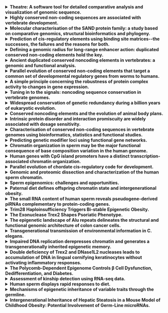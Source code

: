 <details>
  <summary><strong>Theatre: A software tool for detailed comparative analysis and visualization of  genomic sequence.</strong></summary>

  **Autores:** Edwards YJ, Carver TJ, Vavouri T, Frith M, Bishop MJ, Elgar G  
  **PMID:** [No disponible](No disponible)

  **Resumen:**  
  Theatre is a web-based computing system designed for the comparative analysis of  genomic sequences, especially with respect to motifs likely to be involved in the  regulation of gene expression. Theatre is an interface to commonly used sequence  analysis tools and biological sequence databases to determine or predict the  positions of coding regions, repetitive sequences and transcription factor  binding sites in families of DNA sequences. The information is displayed in a  manner that can be easily understood and can reveal patterns that might not  otherwise have been noticed. In addition to web-based output, Theatre can produce  publication quality colour hardcopies showing predicted features in aligned  genomic sequences. A case study using the p53 promoter region of four mammalian  species and two fish species is described. Unlike the mammalian sequences the  promoter regions in fish have not been previously predicted or characterized and  we report the differences in the p53 promoter region of four mammals and that  predicted for two fish species. Theatre can be accessed at  http://www.hgmp.mrc.ac.uk/Registered/Webapp/theatre/.

</details>
<details>
  <summary><strong>Highly conserved non-coding sequences are associated with vertebrate development.</strong></summary>

  **Autores:** Woolfe A, Goodson M, Goode DK, Snell P, McEwen GK, Vavouri T, Smith SF, North P, Callaway H, Kelly K, Walter K, Abnizova I, Gilks W, Edwards YJ, Cooke JE, Elgar G  
  **PMID:** [No disponible](No disponible)

  **Resumen:**  
  In addition to protein coding sequence, the human genome contains a significant  amount of regulatory DNA, the identification of which is proving somewhat  recalcitrant to both in silico and functional methods. An approach that has been  used with some success is comparative sequence analysis, whereby equivalent  genomic regions from different organisms are compared in order to identify both  similarities and differences. In general, similarities in sequence between highly  divergent organisms imply functional constraint. We have used a whole-genome  comparison between humans and the pufferfish, Fugu rubripes, to identify nearly  1,400 highly conserved non-coding sequences. Given the evolutionary divergence  between these species, it is likely that these sequences are found in, and  furthermore are essential to, all vertebrates. Most, and possibly all, of these  sequences are located in and around genes that act as developmental regulators.  Some of these sequences are over 90% identical across more than 500 bases, being  more highly conserved than coding sequence between these two species. Despite  this, we cannot find any similar sequences in invertebrate genomes. In order to  begin to functionally test this set of sequences, we have used a rapid in vivo  assay system using zebrafish embryos that allows tissue-specific enhancer  activity to be identified. Functional data is presented for highly conserved  non-coding sequences associated with four unrelated developmental regulators  (SOX21, PAX6, HLXB9, and SHH), in order to demonstrate the suitability of this  screen to a wide range of genes and expression patterns. Of 25 sequence elements  tested around these four genes, 23 show significant enhancer activity in one or  more tissues. We have identified a set of non-coding sequences that are highly  conserved throughout vertebrates. They are found in clusters across the human  genome, principally around genes that are implicated in the regulation of  development, including many transcription factors. These highly conserved  non-coding sequences are likely to form part of the genomic circuitry that  uniquely defines vertebrate development.

</details>
<details>
  <summary><strong>Molecular characterisation of the SAND protein family: a study based on  comparative genomics, structural bioinformatics and phylogeny.</strong></summary>

  **Autores:** Cottage A, Mullan L, Portela MB, Hellen E, Carver T, Patel S, Vavouri T, Elgar G, Edwards YJ  
  **PMID:** [No disponible](No disponible)

  **Resumen:**  
  The activities of vertebrate lysosomes are critical to many essential cellular  processes. The yeast vacuole is analogous to the mammalian lysosome and is used  as a tool to gain insights into vesicle mediated vacuolar/lysosome transport. The  protein SAND, which does not contain a SAND domain (PFAM accession number  PF01342), has recently been shown to function at the tethering/docking stage of  vacuole fusion as a critical component of the vacuole SNARE complex. In this  publication we have identified SAND in diverse eukaryotes, from single celled  organisms such as the yeasts to complex multi-cellular chordates such as mammals.  We have demonstrated subfamily divisions in the SAND proteins and show that in  vertebrates, a duplication event gave rise to two SAND sequences. This  duplication appears to have occurred during early vertebrate evolution and  conceivably with the evolution of lysosomes. Using bioinformatics we predict a  secondary structure, solvent accessibility profile and protein fold for the SAND  proteins and determine conserved sequence motifs, present in all SAND proteins  and those that are specific to subsets. A comprehensive evaluation of yeast and  human functional studies in conjunction with our in silico analysis has  identified potential roles for some of these motifs.

</details>
<details>
  <summary><strong>Prediction of cis-regulatory elements using binding site matrices--the successes,  the failures and the reasons for both.</strong></summary>

  **Autores:** Vavouri T, Elgar G  
  **PMID:** [No disponible](No disponible)

  **Resumen:**  
  Protein-DNA interactions control many aspects of animal development and cellular  responses to the environment. Although profiling of individual transcription  factor binding sites is not a reliable guide for predicting the position of  cis-regulatory elements in large genomes, modelling the evolution and the  organization of regulatory elements has provided enough information to make some  successful predictions. For vertebrate genomes, the field is limited by the lack  of sufficient experimental data upon which to build reliable models. Nonetheless,  a combination of experimental, computational and comparative data is likely to  reveal aspects of complex regulatory networks in vertebrates, just as it has  already done for simple eukaryotic genomes.

</details>
<details>
  <summary><strong>Defining a genomic radius for long-range enhancer action: duplicated conserved  non-coding elements hold the key.</strong></summary>

  **Autores:** Vavouri T, McEwen GK, Woolfe A, Gilks WR, Elgar G  
  **PMID:** [No disponible](No disponible)

  **Resumen:**  
  Many conserved non-coding elements (CNEs) in vertebrate genomes have been shown  to function as tissue-specific enhancers. However, the target genes of most CNEs  are unknown. Here we show that the target genes of duplicated CNEs can be  predicted by considering their neighbouring paralogous genes. This enables us to  provide the first systematic estimate of the genomic range for distal  cis-regulatory interactions in the human genome: half of CNEs are >250 kb away  from their associated gene.

</details>
<details>
  <summary><strong>Ancient duplicated conserved noncoding elements in vertebrates: a genomic and  functional analysis.</strong></summary>

  **Autores:** McEwen GK, Woolfe A, Goode D, Vavouri T, Callaway H, Elgar G  
  **PMID:** [No disponible](No disponible)

  **Resumen:**  
  Fish-mammal genomic comparisons have proved powerful in identifying conserved  noncoding elements likely to be cis-regulatory in nature, and the majority of  those tested in vivo have been shown to act as tissue-specific enhancers  associated with genes involved in transcriptional regulation of development.  Although most of these elements share little sequence identity to each other, a  small number are remarkably similar and appear to be the product of duplication  events. Here, we searched for duplicated conserved noncoding elements in the  human genome, using comparisons with Fugu to select putative cis-regulatory  sequences. We identified 124 families of duplicated elements, each containing  between two and five members, that are highly conserved within and between  vertebrate genomes. In 74% of cases, we were able to assign a specific set of  paralogous genes with annotation relating to transcriptional regulation and/or  development to each family, thus removing much of the ambiguity in identifying  associated genes. We find that duplicate elements have the potential to  up-regulate reporter gene expression in a tissue-specific manner and that  expression domains often overlap, but are not necessarily identical, between  family members. Over two thirds of the families are conserved in duplicate in  fish and appear to predate the large-scale duplication events thought to have  occurred at the origin of vertebrates. We propose a model whereby gene  duplication and the evolution of cis-regulatory elements can be considered in the  context of increased morphological diversity and the emergence of the modern  vertebrate body plan.

</details>
<details>
  <summary><strong>Parallel evolution of conserved non-coding elements that target a common set of  developmental regulatory genes from worms to humans.</strong></summary>

  **Autores:** Vavouri T, Walter K, Gilks WR, Lehner B, Elgar G  
  **PMID:** [No disponible](No disponible)

  **Resumen:**  
  BACKGROUND: The human genome contains thousands of non-coding sequences that are  often more conserved between vertebrate species than protein-coding exons. These  highly conserved non-coding elements (CNEs) are associated with genes that  coordinate development, and have been proposed to act as transcriptional  enhancers. Despite their extreme sequence conservation in vertebrates, sequences  homologous to CNEs have not been identified in invertebrates. RESULTS: Here we  report that nematode genomes contain an alternative set of CNEs that share  sequence characteristics, but not identity, with their vertebrate counterparts.  CNEs thus represent a very unusual class of sequences that are extremely  conserved within specific animal lineages yet are highly divergent between  lineages. Nematode CNEs are also associated with developmental regulatory genes,  and include well-characterized enhancers and transcription factor binding sites,  supporting the proposed function of CNEs as cis-regulatory elements. Most  remarkably, 40 of 156 human CNE-associated genes with invertebrate orthologs are  also associated with CNEs in both worms and flies. CONCLUSION: A core set of  genes that regulate development is associated with CNEs across three animal  groups (worms, flies and vertebrates). We propose that these CNEs reflect the  parallel evolution of alternative enhancers for a common set of developmental  regulatory genes in different animal groups. This 're-wiring' of gene regulatory  networks containing key developmental coordinators was probably a driving force  during the evolution of animal body plans. CNEs may, therefore, represent the  genomic traces of these 'hard-wired' core gene regulatory networks that specify  the development of each alternative animal body plan.

</details>
<details>
  <summary><strong>A simple principle concerning the robustness of protein complex activity to  changes in gene expression.</strong></summary>

  **Autores:** Semple JI, Vavouri T, Lehner B  
  **PMID:** [No disponible](No disponible)

  **Resumen:**  
  BACKGROUND: The functions of a eukaryotic cell are largely performed by  multi-subunit protein complexes that act as molecular machines or information  processing modules in cellular networks. An important problem in systems biology  is to understand how, in general, these molecular machines respond to  perturbations. RESULTS: In yeast, genes that inhibit growth when their expression  is reduced are strongly enriched amongst the subunits of multi-subunit protein  complexes. This applies to both the core and peripheral subunits of protein  complexes, and the subunits of each complex normally have the same  loss-of-function phenotypes. In contrast, genes that inhibit growth when their  expression is increased are not enriched amongst the core or peripheral subunits  of protein complexes, and the behaviour of one subunit of a complex is not  predictive for the other subunits with respect to over-expression phenotypes.  CONCLUSION: We propose the principle that the overall activity of a protein  complex is in general robust to an increase, but not to a decrease in the  expression of its subunits. This means that whereas phenotypes resulting from a  decrease in gene expression can be predicted because they cluster on networks of  protein complexes, over-expression phenotypes cannot be predicted in this way. We  discuss the implications of these findings for understanding how cells are  regulated, how they evolve, and how genetic perturbations connect to disease in  humans.

</details>
<details>
  <summary><strong>Tuning in to the signals: noncoding sequence conservation in vertebrate genomes.</strong></summary>

  **Autores:** Elgar G, Vavouri T  
  **PMID:** [No disponible](No disponible)

  **Resumen:**  
  Aligning and comparing genomic sequences enables the identification of conserved  sequence signatures and can enrich for coding and noncoding functional regions.  In vertebrates, the comparison of human and rodent genomes and the comparison of  evolutionarily distant genomes, such as human and pufferfish, have identified  specific sets of 'ultraconserved' sequence elements associated with the control  of early development. However, is this just the tip of a 'conservation iceberg'  or do these sequences represent a specific class of regulatory element? Studies  on the zebrafish phox2b gene region and the ENCODE project suggest that many  regulatory elements are not highly conserved, posing intriguing questions about  the relationship between noncoding sequence conservation and function and the  evolution of regulatory sequences.

</details>
<details>
  <summary><strong>Widespread conservation of genetic redundancy during a billion years of  eukaryotic evolution.</strong></summary>

  **Autores:** Vavouri T, Semple JI, Lehner B  
  **PMID:** [No disponible](No disponible)

  **Resumen:**  
  Genetic redundancy means that two genes can perform the same function. Using a  comprehensive phylogenetic analysis, we show here in both Saccharomyces  cerevisiae and Caenorhabditis elegans that genetic redundancy is not just a  transient consequence of gene duplication, but is often an evolutionary stable  state. In multiple examples, genes have retained redundant functions since the  divergence of the animal, plant and fungi kingdoms over a billion years ago. The  stable conservation of genetic redundancy contrasts with the more rapid evolution  of genetic interactions between unrelated genes and can be explained by  theoretical models including a 'piggyback' mechanism in which overlapping  redundant functions are co-selected with nonredundant ones.

</details>
<details>
  <summary><strong>Conserved noncoding elements and the evolution of animal body plans.</strong></summary>

  **Autores:** Vavouri T, Lehner B  
  **PMID:** [No disponible](No disponible)

  **Resumen:**  
  The genomes of vertebrates, flies, and nematodes contain highly conserved  noncoding elements (CNEs). CNEs cluster around genes that regulate development,  and where tested, they can act as transcriptional enhancers. Within an animal  group CNEs are the most conserved sequences but between groups they are normally  diverged beyond recognition. Alternative CNEs are, however, associated with an  overlapping set of genes that control development in all animals. Here, we  discuss the evidence that CNEs are part of the core gene regulatory networks  (GRNs) that specify alternative animal body plans. The major animal groups arose  >550 million years ago. We propose that the cis-regulatory inputs identified by  CNEs arose during the "re-wiring" of regulatory interactions that occurred during  early animal evolution. Consequently, different animal groups, with different  core GRNs, contain alternative sets of CNEs. Due to the subsequent stability of  animal body plans, these core regulatory sequences have been evolving in parallel  under strong purifying selection in different animal groups.

</details>
<details>
  <summary><strong>Intrinsic protein disorder and interaction promiscuity are widely associated with  dosage sensitivity.</strong></summary>

  **Autores:** Vavouri T, Semple JI, Garcia-Verdugo R, Lehner B  
  **PMID:** [No disponible](No disponible)

  **Resumen:**  
  Why are genes harmful when they are overexpressed? By testing possible causes of  overexpression phenotypes in yeast, we identify intrinsic protein disorder as an  important determinant of dosage sensitivity. Disordered regions are prone to make  promiscuous molecular interactions when their concentration is increased, and we  demonstrate that this is the likely cause of pathology when genes are  overexpressed. We validate our findings in two animals, Drosophila melanogaster  and Caenorhabditis elegans. In mice and humans the same properties are strongly  associated with dosage-sensitive oncogenes, such that mass-action-driven  molecular interactions may be a frequent cause of cancer. Dosage-sensitive genes  are tightly regulated at the transcriptional, RNA, and protein levels, which may  serve to prevent harmful increases in protein concentration under physiological  conditions. Mass-action-driven interaction promiscuity is a single theoretical  framework that can be used to understand, predict, and possibly treat the effects  of increased gene expression in evolution and disease.

</details>
<details>
  <summary><strong>Characterisation of conserved non-coding sequences in vertebrate genomes using  bioinformatics, statistics and functional studies.</strong></summary>

  **Autores:** Edwards YJ, Walter K, McEwen G, Vavouri T, Kelly KA, Abnizova I, Woolfe A, Goode DK, Goodson M, North P, Snell P, Callaway H, Smith SF, Gilks WR, Cooke JE, Elgar G  
  **PMID:** [No disponible](No disponible)

  **Resumen:**  
  We recently identified approximately 1400 conserved non-coding elements (CNEs)  shared by the genomes of fugu (Takifugu rubripes) and human that appear to be  associated with developmental regulation in vertebrates [Woolfe, A., Goodson, M.,  Goode, D.K., Snell, P., McEwen, G.K., Vavouri, T., Smith, S.F., North, P.,  Callaway, H., Kelly, K., Walter, K., Abnizova, I., Gilks, W., Edwards, Y.J.K.,  Cooke, J.E., Elgar, G., 2005. Highly conserved non-coding sequences are  associated with vertebrate development. PLoS Biol. 3 (1), e7]. This study  encompassed a multi-disciplinary approach using bioinformatics, statistical  methods and functional assays to identify and characterise the CNEs. Using an in  vivo enhancer assay, over 90% of tested CNEs up-regulate tissue-specific GFP  expression. Here we review our group's research in the field of characterising  non-coding sequences conserved in vertebrates. We take this opportunity to  discuss our research in progress and present some results of new and additional  analyses. These include a phylogenomics analysis of CNEs, sequence conservation  patterns in vertebrate CNEs and the distribution of human SNPs in the CNEs. We  highlight the usefulness of the CNE dataset to help correlate genetic variation  in health and disease. We also discuss the functional analysis using the enhancer  assay and the enrichment of predicted transcription factor binding sites for two  CNEs. Public access to the CNEs plus annotation is now possible and is described.  The content of this review was presented by Dr. Y.J.K. Edwards at the TODAI  International Symposium on Functional Genomics of the Pufferfish, Tokyo, Japan,  3-6 November 2004.

</details>
<details>
  <summary><strong>Predicting genetic modifier loci using functional gene networks.</strong></summary>

  **Autores:** Lee I, Lehner B, Vavouri T, Shin J, Fraser AG, Marcotte EM  
  **PMID:** [No disponible](No disponible)

  **Resumen:**  
  Most phenotypes are genetically complex, with contributions from mutations in  many different genes. Mutations in more than one gene can combine synergistically  to cause phenotypic change, and systematic studies in model organisms show that  these genetic interactions are pervasive. However, in human association studies  such nonadditive genetic interactions are very difficult to identify because of a  lack of statistical power--simply put, the number of potential interactions is  too vast. One approach to resolve this is to predict candidate modifier  interactions between loci, and then to specifically test these for associations  with the phenotype. Here, we describe a general method for predicting genetic  interactions based on the use of integrated functional gene networks. We show  that in both Saccharomyces cerevisiae and Caenorhabditis elegans a single  high-coverage, high-quality functional network can successfully predict genetic  modifiers for the majority of genes. For C. elegans we also describe the  construction of a new, improved, and expanded functional network, WormNet 2.  Using this network we demonstrate how it is possible to rapidly expand the number  of modifier loci known for a gene, predicting and validating new genetic  interactions for each of three signal transduction genes. We propose that this  approach, termed network-guided modifier screening, provides a general strategy  for predicting genetic interactions. This work thus suggests that a high-quality  integrated human gene network will provide a powerful resource for modifier locus  discovery in many different diseases.

</details>
<details>
  <summary><strong>Chromatin organization in sperm may be the major functional consequence of base  composition variation in the human genome.</strong></summary>

  **Autores:** Vavouri T, Lehner B  
  **PMID:** [No disponible](No disponible)

  **Resumen:**  
  Chromatin in sperm is different from that in other cells, with most of the genome  packaged by protamines not nucleosomes. Nucleosomes are, however, retained at  some genomic sites, where they have the potential to transmit paternal epigenetic  information. It is not understood how this retention is specified. Here we show  that base composition is the major determinant of nucleosome retention in human  sperm, predicting retention very well in both genic and non-genic regions of the  genome. The retention of nucleosomes at GC-rich sequences with high intrinsic  nucleosome affinity accounts for the previously reported retention at  transcription start sites and at genes that regulate development. It also means  that nucleosomes are retained at the start sites of most housekeeping genes. We  also report a striking link between the retention of nucleosomes in sperm and the  establishment of DNA methylation-free regions in the early embryo. Taken  together, this suggests that paternal nucleosome transmission may facilitate  robust gene regulation in the early embryo. We propose that chromatin  organization in the male germline, rather than in somatic cells, is the major  functional consequence of fine-scale base composition variation in the human  genome. The selective pressure driving base composition evolution in mammals  could, therefore, be the need to transmit paternal epigenetic information to the  zygote.

</details>
<details>
  <summary><strong>Human genes with CpG island promoters have a distinct transcription-associated  chromatin organization.</strong></summary>

  **Autores:** Vavouri T, Lehner B  
  **PMID:** [No disponible](No disponible)

  **Resumen:**  
  BACKGROUND: More than 50% of human genes initiate transcription from CpG  dinucleotide-rich regions referred to as CpG islands. These genes show  differences in their patterns of transcription initiation, and have been reported  to have higher levels of some activation-associated chromatin modifications.  RESULTS: Here we report that genes with CpG island promoters have a  characteristic transcription-associated chromatin organization. This signature  includes high levels of the transcription elongation-associated histone  modifications H4K20me1, H2BK5me1 and H3K79me1/2/3 in the 5' end of the gene,  depletion of the activation marks H2AK5ac, H3K14ac and H3K23ac immediately  downstream of the transcription start site (TSS), and characteristic epigenetic  asymmetries around the TSS. The chromosome organization factor CTCF may be bound  upstream of RNA polymerase in most active CpG island promoters, and an unstable  nucleosome at the TSS may be specifically marked by H4K20me3, the first example  of such a modification. H3K36 monomethylation is only detected as enriched in the  bodies of active genes that have CpG island promoters. Finally, as expression  levels increase, peak modification levels of the histone methylations H3K9me1,  H3K4me1, H3K4me2 and H3K27me1 shift further away from the TSS into the gene body.  CONCLUSIONS: These results suggest that active genes with CpG island promoters  have a distinct step-like series of modified nucleosomes after the TSS. The  identity, positioning, shape and relative ordering of transcription-associated  histone modifications differ between genes with and without CpG island promoters.  This supports a model where chromatin organization reflects not only  transcription activity but also the type of promoter in which transcription  initiates.

</details>
<details>
  <summary><strong>Parallel evolution of chordate cis-regulatory code for development.</strong></summary>

  **Autores:** Doglio L, Goode DK, Pelleri MC, Pauls S, Frabetti F, Shimeld SM, Vavouri T, Elgar G  
  **PMID:** [No disponible](No disponible)

  **Resumen:**  
  Urochordates are the closest relatives of vertebrates and at the larval stage,  possess a characteristic bilateral chordate body plan. In vertebrates, the genes  that orchestrate embryonic patterning are in part regulated by highly conserved  non-coding elements (CNEs), yet these elements have not been identified in  urochordate genomes. Consequently the evolution of the cis-regulatory code for  urochordate development remains largely uncharacterised. Here, we use genome-wide  comparisons between C. intestinalis and C. savignyi to identify putative  urochordate cis-regulatory sequences. Ciona conserved non-coding elements  (ciCNEs) are associated with largely the same key regulatory genes as vertebrate  CNEs. Furthermore, some of the tested ciCNEs are able to activate reporter gene  expression in both zebrafish and Ciona embryos, in a pattern that at least  partially overlaps that of the gene they associate with, despite the absence of  sequence identity. We also show that the ability of a ciCNE to up-regulate gene  expression in vertebrate embryos can in some cases be localised to short  sub-sequences, suggesting that functional cross-talk may be defined by small  regions of ancestral regulatory logic, although functional sub-sequences may also  be dispersed across the whole element. We conclude that the structure and  organisation of cis-regulatory modules is very different between vertebrates and  urochordates, reflecting their separate evolutionary histories. However,  functional cross-talk still exists because the same repertoire of transcription  factors has likely guided their parallel evolution, exploiting similar sets of  binding sites but in different combinations.

</details>
<details>
  <summary><strong>Genomic and proteomic dissection and characterization of the human sperm  chromatin.</strong></summary>

  **Autores:** Castillo J, Amaral A, Azpiazu R, Vavouri T, Estanyol JM, Ballescà JL, Oliva R  
  **PMID:** [No disponible](No disponible)

  **Resumen:**  
  The mammalian spermatozoon has a unique chromatin structure where the majority of  DNA is packaged by protamines, while a small fraction (∼8%) remains associated  with nucleosomes. However, the chromatin affinity and repertoire of the  additional proteins constituting the different sperm chromatin fractions have not  yet been explored. To address this we have carried out a genomic and proteomic  characterization of human sperm samples subjected to chromatin fractionation  using either 0.65 M NaCl extraction followed by EcoRI/BamHI DNA restriction  enzyme digestion, or micrococcal nuclease digestion. DNA fractions corresponding  to the nucleosome-packaged DNA were sequenced, confirming an appropriate  dissection of the sperm chromatin. In addition we detected and sequenced a  subnucleosomal particle. Although both fractions were highly enriched at gene  promoters, some sequences were found to be exclusively associated with one of  those. The results of the proteomic analyses demonstrate that there are two  distinct sets of sperm proteins which differ in chromatin affinity. Histone  variants, transcription factors, chromatin-associated and modifying proteins  involved in regulatory roles were identified as weakly attached to the sperm DNA,  whereas proteins with structural roles were identified in the condensed fraction.  Many factors, such as the histone lysine demethylase PHF8 identified for the  first time in the human sperm cell in this study, were identified exclusively in  soluble fraction. Our results provide additional support to the possibility that  all of these factors may constitute additional layers of sperm epigenetic  information or have structural or regulatory roles transmitted by the sperm cell  to the oocyte at fertilization.

</details>
<details>
  <summary><strong>Sperm epigenomics: challenges and opportunities.</strong></summary>

  **Autores:** Casas E, Vavouri T  
  **PMID:** [No disponible](No disponible)

  **Resumen:**  
  Sperm is a highly differentiated cell type whose function is to deliver a haploid  genome to the oocyte. The sperm "epigenomes" were traditionally considered to be  insignificant - the sperm is transcriptionally inactive, its genome is packaged  in sperm-specific protamine toroids instead of nucleosomes, and its DNA  methylation profile is erased immediately post-fertilization. Yet, in recent  years there has been an increase in the number of reported cases of apparent  epigenetic inheritance through the male germline, suggesting that the sperm  epigenome may transmit information between generations. At the same time,  technical advances have made the genome-wide profiling of different layers of the  sperm epigenome feasible. As a result, a large number of datasets have been  recently generated and analyzed with the aim to better understand what  non-genetic material is contained within the sperm and whether it has any  function post-fertilization. Here, we provide an overview of the current  knowledge of the sperm epigenomes as well as the challenges in analysing them and  the opportunities in understanding the potential non-genetic carriers of  information in sperm.

</details>
<details>
  <summary><strong>Paternal diet defines offspring chromatin state and intergenerational obesity.</strong></summary>

  **Autores:** Öst A, Lempradl A, Casas E, Weigert M, Tiko T, Deniz M, Pantano L, Boenisch U, Itskov PM, Stoeckius M, Ruf M, Rajewsky N, Reuter G, Iovino N, Ribeiro C, Alenius M, Heyne S, Vavouri T, Pospisilik JA  
  **PMID:** [No disponible](No disponible)

  **Resumen:**  
  The global rise in obesity has revitalized a search for genetic and epigenetic  factors underlying the disease. We present a Drosophila model of  paternal-diet-induced intergenerational metabolic reprogramming (IGMR) and  identify genes required for its encoding in offspring. Intriguingly, we find that  as little as 2 days of dietary intervention in fathers elicits obesity in  offspring. Paternal sugar acts as a physiological suppressor of variegation,  desilencing chromatin-state-defined domains in both mature sperm and in offspring  embryos. We identify requirements for H3K9/K27me3-dependent reprogramming of  metabolic genes in two distinct germline and zygotic windows. Critically, we find  evidence that a similar system may regulate obesity susceptibility and phenotype  variation in mice and humans. The findings provide insight into the mechanisms  underlying intergenerational metabolic reprogramming and carry profound  implications for our understanding of phenotypic variation and evolution.

</details>
<details>
  <summary><strong>The small RNA content of human sperm reveals pseudogene-derived piRNAs  complementary to protein-coding genes.</strong></summary>

  **Autores:** Pantano L, Jodar M, Bak M, Ballescà JL, Tommerup N, Oliva R, Vavouri T  
  **PMID:** [No disponible](No disponible)

  **Resumen:**  
  At the end of mammalian sperm development, sperm cells expel most of their  cytoplasm and dispose of the majority of their RNA. Yet, hundreds of RNA  molecules remain in mature sperm. The biological significance of the vast  majority of these molecules is unclear. To better understand the processes that  generate sperm small RNAs and what roles they may have, we sequenced and  characterized the small RNA content of sperm samples from two human fertile  individuals. We detected 182 microRNAs, some of which are highly abundant. The  most abundant microRNA in sperm is miR-1246 with predicted targets among  sperm-specific genes. The most abundant class of small noncoding RNAs in sperm  are PIWI-interacting RNAs (piRNAs). Surprisingly, we found that human sperm cells  contain piRNAs processed from pseudogenes. Clusters of piRNAs from human testes  contain pseudogenes transcribed in the antisense strand and processed into small  RNAs. Several human protein-coding genes contain antisense predicted targets of  pseudogene-derived piRNAs in the male germline and these piRNAs are still found  in mature sperm. Our study provides the most extensive data set and annotation of  human sperm small RNAs to date and is a resource for further functional studies  on the roles of sperm small RNAs. In addition, we propose that some of the  pseudogene-derived human piRNAs may regulate expression of their parent gene in  the male germline.

</details>
<details>
  <summary><strong>Trim28 Haploinsufficiency Triggers Bi-stable Epigenetic Obesity.</strong></summary>

  **Autores:** Dalgaard K, Landgraf K, Heyne S, Lempradl A, Longinotto J, Gossens K, Ruf M, Orthofer M, Strogantsev R, Selvaraj M, Lu TT, Casas E, Teperino R, Surani MA, Zvetkova I, Rimmington D, Tung YC, Lam B, Larder R, Yeo GS, O'Rahilly S, Vavouri T, Whitelaw E, Penninger JM, Jenuwein T, Cheung CL, Ferguson-Smith AC, Coll AP, Körner A, Pospisilik JA  
  **PMID:** [No disponible](No disponible)

  **Resumen:**  
  More than one-half billion people are obese, and despite progress in genetic  research, much of the heritability of obesity remains enigmatic. Here, we  identify a Trim28-dependent network capable of triggering obesity in a  non-Mendelian, "on/off" manner. Trim28(+/D9) mutant mice exhibit a bi-modal  body-weight distribution, with isogenic animals randomly emerging as either  normal or obese and few intermediates. We find that the obese-"on" state is  characterized by reduced expression of an imprinted gene network including Nnat,  Peg3, Cdkn1c, and Plagl1 and that independent targeting of these alleles  recapitulates the stochastic bi-stable disease phenotype. Adipose tissue  transcriptome analyses in children indicate that humans too cluster into distinct  sub-populations, stratifying according to Trim28 expression, transcriptome  organization, and obesity-associated imprinted gene dysregulation. These data  provide evidence of discrete polyphenism in mouse and man and thus carry  important implications for complex trait genetics, evolution, and medicine.

</details>
<details>
  <summary><strong>The Exonuclease Trex2 Shapes Psoriatic Phenotype.</strong></summary>

  **Autores:** Manils J, Casas E, Viña-Vilaseca A, López-Cano M, Díez-Villanueva A, Gómez D, Marruecos L, Ferran M, Benito C, Perrino FW, Vavouri T, de Anta JM, Ciruela F, Soler C  
  **PMID:** [No disponible](No disponible)

  **Resumen:**  
  Trex2 is a keratinocyte-specific 3'-deoxyribonuclease that participates in the  maintenance of skin homeostasis after DNA damage. Here, we show that this  exonuclease is strongly upregulated in human psoriasis, a hyperproliferative and  inflammatory skin disease. Similarly, the imiquimod (IMQ)- and Il23-induced mouse  psoriasis was associated with a substantial upregulation of Trex2, which was  recruited into fragmented chromatin in keratinocytes that were undergoing  impaired proliferation, differentiation, and cell death, indicating an important  role in DNA processing. Using Trex2 knockout mice, we have found that Trex2  deficiency attenuated IMQ-induced psoriasis-like skin inflammation and enhanced  IMQ-induced parakeratosis. Also, Il23-induced ear swelling was diminished in  Trex2 knockout mice in comparison with wild-type (wt) mice. Transcriptome  analysis identified multiple genes that were deregulated by Trex2 loss after  treatment with IMQ. Specifically, immune response genes and pathways normally  associated with inflammation were downregulated, whereas those related to skin  differentiation and chromatin biology showed increased expression. Interestingly,  Trex2 deficiency led to decreased IMQ-induced keratinocyte death via both cell  autonomous and noncell autonomous mechanisms. Hence, our data indicate that Trex2  acts as a critical factor in the pathogenesis of psoriasis by promoting  keratinocyte apoptosis and enucleation and thereby influencing skin immune  responses.

</details>
<details>
  <summary><strong>The epigenetic landscape of Alu repeats delineates the structural and functional  genomic architecture of colon cancer cells.</strong></summary>

  **Autores:** Jordà M, Díez-Villanueva A, Mallona I, Martín B, Lois S, Barrera V, Esteller M, Vavouri T, Peinado MA  
  **PMID:** [No disponible](No disponible)

  **Resumen:**  
  Cancer cells exhibit multiple epigenetic changes with prominent local DNA  hypermethylation and widespread hypomethylation affecting large chromosomal  domains. Epigenome studies often disregard the study of repeat elements owing to  technical complexity and their undefined role in genome regulation. We have  developed NSUMA (Next-generation Sequencing of UnMethylated Alu), a  cost-effective approach allowing the unambiguous interrogation of DNA methylation  in more than 130,000 individual Alu elements, the most abundant retrotransposon  in the human genome. DNA methylation profiles of Alu repeats have been analyzed  in colon cancers and normal tissues using NSUMA and whole-genome bisulfite  sequencing. Normal cells show a low proportion of unmethylated Alu (1%-4%) that  may increase up to 10-fold in cancer cells. In normal cells, unmethylated Alu  elements tend to locate in the vicinity of functionally rich regions and display  epigenetic features consistent with a direct impact on genome regulation. In  cancer cells, Alu repeats are more resistant to hypomethylation than other  retroelements. Genome segmentation based on high/low rates of Alu hypomethylation  allows the identification of genomic compartments with differential genetic,  epigenetic, and transcriptomic features. Alu hypomethylated regions show low  transcriptional activity, late DNA replication, and its extent is associated with  higher chromosomal instability. Our analysis demonstrates that Alu retroelements  contribute to define the epigenetic landscape of normal and cancer cells and  provides a unique resource on the epigenetic dynamics of a principal, but largely  unexplored, component of the primate genome.

</details>
<details>
  <summary><strong>Transgenerational transmission of environmental information in C. elegans.</strong></summary>

  **Autores:** Klosin A, Casas E, Hidalgo-Carcedo C, Vavouri T, Lehner B  
  **PMID:** [No disponible](No disponible)

  **Resumen:**  
  The environment experienced by an animal can sometimes influence gene expression  for one or a few subsequent generations. Here, we report the observation that a  temperature-induced change in expression from a Caenorhabditis elegans  heterochromatic gene array can endure for at least 14 generations. Inheritance is  primarily in cis with the locus, occurs through both oocytes and sperm, and is  associated with altered trimethylation of histone H3 lysine 9 (H3K9me3) before  the onset of zygotic transcription. Expression profiling reveals that  temperature-induced expression from endogenous repressed repeats can also be  inherited for multiple generations. Long-lasting epigenetic memory of  environmental change is therefore possible in this animal.

</details>
<details>
  <summary><strong>Impaired DNA replication derepresses chromatin and generates a  transgenerationally inherited epigenetic memory.</strong></summary>

  **Autores:** Klosin A, Reis K, Hidalgo-Carcedo C, Casas E, Vavouri T, Lehner B  
  **PMID:** [No disponible](No disponible)

  **Resumen:**  
  Impaired DNA replication is a hallmark of cancer and a cause of genomic  instability. We report that, in addition to causing genetic change, impaired DNA  replication during embryonic development can have major epigenetic consequences  for a genome. In a genome-wide screen, we identified impaired DNA replication as  a cause of increased expression from a repressed transgene in Caenorhabditis  elegans. The acquired expression state behaved as an "epiallele," being inherited  for multiple generations before fully resetting. Derepression was not restricted  to the transgene but was caused by a global reduction in  heterochromatin-associated histone modifications due to the impaired retention of  modified histones on DNA during replication in the early embryo. Impaired DNA  replication during development can therefore globally derepress chromatin,  creating new intergenerationally inherited epigenetic expression states.

</details>
<details>
  <summary><strong>Double deficiency of Trex2 and DNase1L2 nucleases leads to accumulation of DNA in  lingual cornifying keratinocytes without activating inflammatory responses.</strong></summary>

  **Autores:** Manils J, Fischer H, Climent J, Casas E, García-Martínez C, Bas J, Sukseree S, Vavouri T, Ciruela F, de Anta JM, Tschachler E, Eckhart L, Soler C  
  **PMID:** [No disponible](No disponible)

  **Resumen:**  
  The cornification of keratinocytes on the surface of skin and oral epithelia is  associated with the degradation of nuclear DNA. The endonuclease DNase1L2 and the  exonuclease Trex2 are expressed specifically in cornifying keratinocytes.  Deletion of DNase1L2 causes retention of nuclear DNA in the tongue epithelium but  not in the skin. Here we report that lack of Trex2 results in the accumulation of  DNA fragments in the cytoplasm of cornifying lingual keratinocytes and  co-deletion of DNase1L2 and Trex2 causes massive accumulation of DNA fragments  throughout the cornified layers of the tongue epithelium. By contrast,  cornification-associated DNA breakdown was not compromised in the epidermis.  Aberrant retention of DNA in the tongue epithelium was associated neither with  enhanced expression of DNA-driven response genes, such as Ifnb, Irf7 and Cxcl10,  nor with inflammation. Of note, the expression of Tlr9, Aim2 and Tmem173, key DNA  sensor genes, was markedly lower in keratinocytes and keratinocyte-built tissues  than in macrophages and immune tissues, and DNA-driven response genes were not  induced by introduction of DNA in keratinocytes. Altogether, our results indicate  that DNase1L2 and Trex2 cooperate in the breakdown and degradation of DNA during  cornification of lingual keratinocytes and aberrant DNA retention is tolerated in  the oral epithelium.

</details>
<details>
  <summary><strong>The Polycomb-Dependent Epigenome Controls β Cell Dysfunction, Dedifferentiation,  and Diabetes.</strong></summary>

  **Autores:** Lu TT, Heyne S, Dror E, Casas E, Leonhardt L, Boenke T, Yang CH, Sagar, Arrigoni L, Dalgaard K, Teperino R, Enders L, Selvaraj M, Ruf M, Raja SJ, Xie H, Boenisch U, Orkin SH, Lynn FC, Hoffman BG, Grün D, Vavouri T, Lempradl AM, Pospisilik JA  
  **PMID:** [No disponible](No disponible)

  **Resumen:**  
  To date, it remains largely unclear to what extent chromatin machinery  contributes to the susceptibility and progression of complex diseases. Here, we  combine deep epigenome mapping with single-cell transcriptomics to mine for  evidence of chromatin dysregulation in type 2 diabetes. We find two  chromatin-state signatures that track β cell dysfunction in mice and humans:  ectopic activation of bivalent Polycomb-silenced domains and loss of expression  at an epigenomically unique class of lineage-defining genes. β cell-specific  Polycomb (Eed/PRC2) loss of function in mice triggers diabetes-mimicking  transcriptional signatures and highly penetrant, hyperglycemia-independent  dedifferentiation, indicating that PRC2 dysregulation contributes to disease. The  work provides novel resources for exploring β cell transcriptional regulation and  identifies PRC2 as necessary for long-term maintenance of β cell identity.  Importantly, the data suggest a two-hit (chromatin and hyperglycemia) model for  loss of β cell identity in diabetes.

</details>
<details>
  <summary><strong>Assessment of kinship detection using RNA-seq data.</strong></summary>

  **Autores:** Blay N, Casas E, Galván-Femenía I, Graffelman J, de Cid R, Vavouri T  
  **PMID:** [No disponible](No disponible)

  **Resumen:**  
  Analysis of RNA sequencing (RNA-seq) data from related individuals is widely used  in clinical and molecular genetics studies. Prediction of kinship from RNA-seq  data would be useful for confirming the expected relationships in family based  studies and for highlighting samples from related individuals in case-control or  population based studies. Currently, reconstruction of pedigrees is largely based  on SNPs or microsatellites, obtained from genotyping arrays, whole genome  sequencing and whole exome sequencing. Potential problems with using RNA-seq data  for kinship detection are the low proportion of the genome that it covers, the  highly skewed coverage of exons of different genes depending on expression level  and allele-specific expression. In this study we assess the use of RNA-seq data  to detect kinship between individuals, through pairwise identity by descent (IBD)  estimates. First, we obtained high quality SNPs after successive filters to  minimize the effects due to allelic imbalance as well as errors in sequencing,  mapping and genotyping. Then, we used these SNPs to calculate pairwise IBD  estimates. By analysing both real and simulated RNA-seq data we show that it is  possible to identify up to second degree relationships using RNA-seq data of even  low to moderate sequencing depth.

</details>
<details>
  <summary><strong>Human sperm displays rapid responses to diet.</strong></summary>

  **Autores:** Nätt D, Kugelberg U, Casas E, Nedstrand E, Zalavary S, Henriksson P, Nijm C, Jäderquist J, Sandborg J, Flinke E, Ramesh R, Örkenby L, Appelkvist F, Lingg T, Guzzi N, Bellodi C, Löf M, Vavouri T, Öst A  
  **PMID:** [No disponible](No disponible)

  **Resumen:**  
  The global rise in obesity and steady decline in sperm quality are two alarming  trends that have emerged during recent decades. In parallel, evidence from model  organisms shows that paternal diet can affect offspring metabolic health in a  process involving sperm tRNA-derived small RNA (tsRNA). Here, we report that  human sperm are acutely sensitive to nutrient flux, both in terms of sperm  motility and changes in sperm tsRNA. Over the course of a 2-week diet  intervention, in which we first introduced a healthy diet followed by a diet rich  in sugar, sperm motility increased and stabilized at high levels. Small RNA-seq  on repeatedly sampled sperm from the same individuals revealed that tsRNAs were  up-regulated by eating a high-sugar diet for just 1 week. Unsupervised clustering  identified two independent pathways for the biogenesis of these tsRNAs: one  involving a novel class of fragments with specific cleavage in the T-loop of  mature nuclear tRNAs and the other exclusively involving mitochondrial tsRNAs.  Mitochondrial involvement was further supported by a similar up-regulation of  mitochondrial rRNA-derived small RNA (rsRNA). Notably, the changes in  sugar-sensitive tsRNA were positively associated with simultaneous changes in  sperm motility and negatively associated with obesity in an independent clinical  cohort. This rapid response to a dietary intervention on tsRNA in human sperm is  attuned with the paternal intergenerational metabolic responses found in model  organisms. More importantly, our findings suggest shared diet-sensitive  mechanisms between sperm motility and the biogenesis of tsRNA, which provide  novel insights about the interplay between nutrition and male reproductive  health.

</details>
<details>
  <summary><strong>Mechanisms of epigenetic inheritance of variable traits through the germline.</strong></summary>

  **Autores:** Casas E, Vavouri T  
  **PMID:** [No disponible](No disponible)

  **Resumen:**  
  During the past half century, evidence for inheritance of variable traits has  accumulated from experiments in plants and animals and epidemiological studies in  humans. Here, we summarize some of the reported cases of epigenetic inheritance  and the proposed mechanisms involved in the transmission of non-genetic  information between generations in plants, nematodes, flies and mammals. It has  long been accepted that information is epigenetically inherited in plants.  Although many questions regarding the underlying mechanisms remain to be  answered, it is now evident that epigenetic mechanisms are also responsible for  the transmission of phenotypes in animals. We highlight similarities and  differences between models and species.

</details>
<details>
  <summary><strong>Intergenerational Inheritance of Hepatic Steatosis in a Mouse Model of Childhood  Obesity: Potential Involvement of Germ-Line microRNAs.</strong></summary>

  **Autores:** Ribas-Aulinas F, Ribo S, Casas E, Mourin-Fernandez M, Ramon-Krauel M, Diaz R, Lerin C, Kalko SG, Vavouri T, Jimenez-Chillaron JC  
  **PMID:** [No disponible](No disponible)

  **Resumen:**  
  Childhood obesity increases the risk of developing metabolic syndrome later in  life. Moreover, metabolic dysfunction may be inherited into the following  generation through non-genomic mechanisms, with epigenetics as a plausible  candidate. The pathways involved in the development of metabolic dysfunction  across generations in the context of childhood obesity remain largely unexplored.  We have developed a mouse model of early adiposity by reducing litter size at  birth (small litter group, SL: 4 pups/dam; control group, C: 8 pups/dam). Mice  raised in small litters (SL) developed obesity, insulin resistance and hepatic  steatosis with aging. Strikingly, the offspring of SL males (SL-F1) also  developed hepatic steatosis. Paternal transmission of an environmentally induced  phenotype strongly suggests epigenetic inheritance. We analyzed the hepatic  transcriptome in C-F1 and SL-F1 mice to identify pathways involved in the  development of hepatic steatosis. We found that the circadian rhythm and lipid  metabolic process were the ontologies with highest significance in the liver of  SL-F1 mice. We explored whether DNA methylation and small non-coding RNAs might  be involved in mediating intergenerational effects. Sperm DNA methylation was  largely altered in SL mice. However, these changes did not correlate with the  hepatic transcriptome. Next, we analyzed small non-coding RNA content in the  testes of mice from the parental generation. Two miRNAs (miR-457 and miR-201)  appeared differentially expressed in the testes of SL-F0 mice. They are known to  be expressed in mature spermatozoa, but not in oocytes nor early embryos, and  they may regulate the transcription of lipogenic genes, but not clock genes, in  hepatocytes. Hence, they are strong candidates to mediate the inheritance of  adult hepatic steatosis in our murine model. In conclusion, litter size reduction  leads to intergenerational effects through non-genomic mechanisms. In our model,  DNA methylation does not seem to play a role on the circadian rhythm nor lipid  genes. However, at least two paternal miRNAs might influence the expression of a  few lipid-related genes in the first-generation offspring, F1.

</details>
